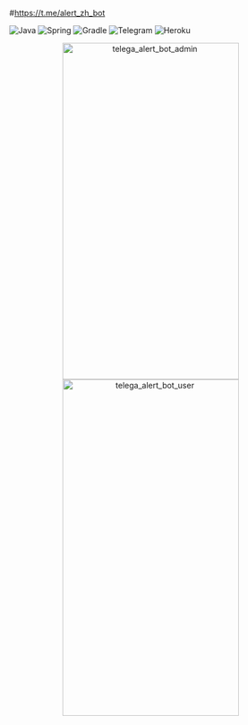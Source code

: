 #https://t.me/alert_zh_bot

![Java](https://img.shields.io/badge/java-%23ED8B00.svg?style=for-the-badge&logo=java&logoColor=white) ![Spring](https://img.shields.io/badge/Spring-6DB33F?style=for-the-badge&logo=spring&logoColor=white) ![Gradle](https://img.shields.io/badge/Gradle-02303A.svg?style=for-the-badge&logo=Gradle&logoColor=white) ![Telegram](https://img.shields.io/badge/Telegram-2CA5E0?style=for-the-badge&logo=telegram&logoColor=white) ![Heroku](https://img.shields.io/badge/Heroku-430098?style=for-the-badge&logo=heroku&logoColor=white)

<p align="center">
  <img width="315" height="600" src="https://user-images.githubusercontent.com/62649514/162917476-d6c24ee3-308e-4734-bbf7-09e8752bacdf.jpg" alt="telega_alert_bot_admin">
  <img width="315" height="600" src="https://user-images.githubusercontent.com/62649514/162917505-ed438d48-06f0-4b3b-a435-4a0832d9db0b.jpg" alt="telega_alert_bot_user">
</p>
